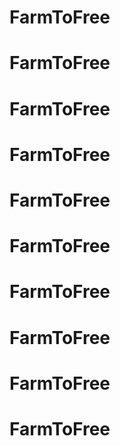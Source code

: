# FarmToFree
# FarmToFree
# FarmToFree
# FarmToFree
# FarmToFree
# FarmToFree
# FarmToFree
# FarmToFree
# FarmToFree
# FarmToFree
